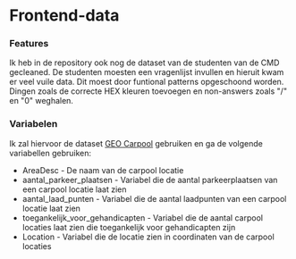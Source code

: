 # Frontend-data


### Features
Ik heb in de repository ook nog de dataset van de studenten van de CMD gecleaned. De studenten moesten een vragenlijst invullen en hieruit kwam er veel vuile data. Dit moest door funtional patterns opgeschoond worden. Dingen zoals de correcte HEX kleuren toevoegen en non-answers zoals "/" en "0" weghalen.

### Variabelen

Ik zal hiervoor de dataset [GEO Carpool](https://opendata.rdw.nl/Parkeren/GEO-Carpool/9c54-cmfx/data) gebruiken en ga de volgende variabellen gebruiken:

- AreaDesc - De naam van de carpool locatie
- aantal_parkeer_plaatsen - Variabel die de aantal parkeerplaatsen van een carpool locatie laat zien
- aantal_laad_punten - Variabel die de aantal laadpunten van een carpool locatie laat zien
- toegankelijk_voor_gehandicapten - Variabel die de aantal carpool locaties laat zien die toegankelijk voor gehandicapten zijn
- Location -  Variabel die de locatie zien in coordinaten van de carpool locaties

